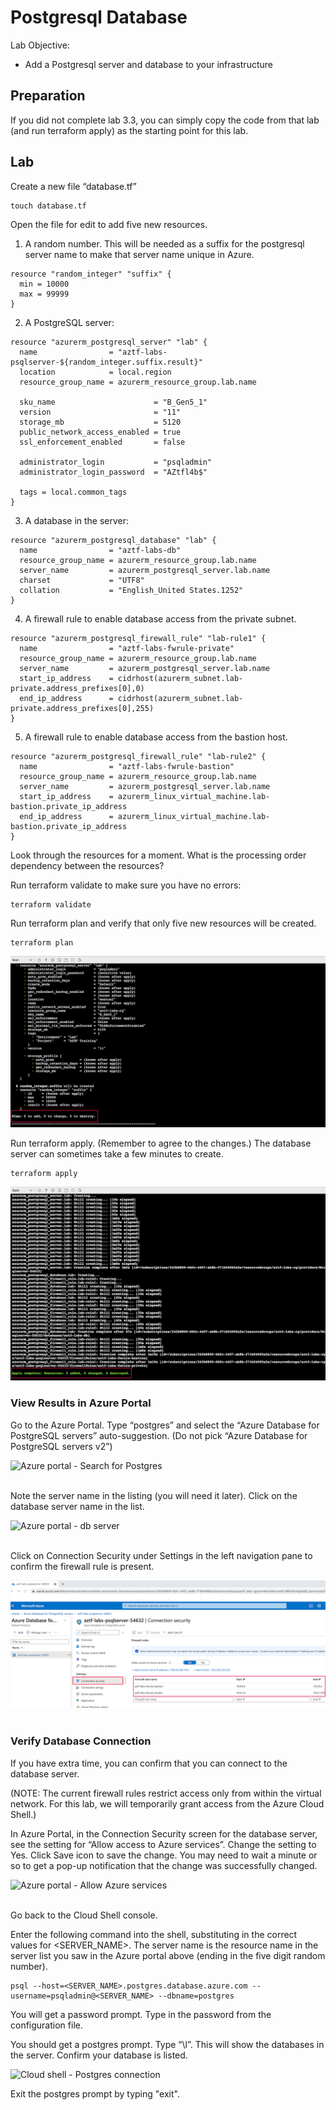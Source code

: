 # Postgresql Database

Lab Objective:
- Add a Postgresql server and database to your infrastructure

## Preparation

If you did not complete lab 3.3, you can simply copy the code from that lab (and run terraform apply) as the starting point for this lab.

## Lab

Create a new file “database.tf”
```
touch database.tf
```

Open the file for edit to add five new resources.

1. A random number.  This will be needed as a suffix for the postgresql server name to make that server name unique in Azure.
```
resource "random_integer" "suffix" {
  min = 10000
  max = 99999
}
```

2. A PostgreSQL server:
```
resource "azurerm_postgresql_server" "lab" {
  name                = "aztf-labs-psqlserver-${random_integer.suffix.result}"
  location            = local.region
  resource_group_name = azurerm_resource_group.lab.name

  sku_name                      = "B_Gen5_1"
  version                       = "11"
  storage_mb                    = 5120
  public_network_access_enabled = true
  ssl_enforcement_enabled       = false

  administrator_login           = "psqladmin"
  administrator_login_password  = "AZtfl4b$"

  tags = local.common_tags
}
```

3. A database in the server:
```
resource "azurerm_postgresql_database" "lab" {
  name                = "aztf-labs-db"
  resource_group_name = azurerm_resource_group.lab.name
  server_name         = azurerm_postgresql_server.lab.name
  charset             = "UTF8"
  collation           = "English_United States.1252"
}
```

4. A firewall rule to enable database access from the private subnet.
```
resource "azurerm_postgresql_firewall_rule" "lab-rule1" {
  name                = "aztf-labs-fwrule-private"
  resource_group_name = azurerm_resource_group.lab.name
  server_name         = azurerm_postgresql_server.lab.name
  start_ip_address    = cidrhost(azurerm_subnet.lab-private.address_prefixes[0],0)
  end_ip_address      = cidrhost(azurerm_subnet.lab-private.address_prefixes[0],255)
}
```

5. A firewall rule to enable database access from the bastion host.
```
resource "azurerm_postgresql_firewall_rule" "lab-rule2" {
  name                = "aztf-labs-fwrule-bastion"
  resource_group_name = azurerm_resource_group.lab.name
  server_name         = azurerm_postgresql_server.lab.name
  start_ip_address    = azurerm_linux_virtual_machine.lab-bastion.private_ip_address
  end_ip_address      = azurerm_linux_virtual_machine.lab-bastion.private_ip_address
}
```

Look through the resources for a moment. What is the processing order dependency between the resources?

Run terraform validate to make sure you have no errors:
```
terraform validate
```

Run terraform plan and verify that only five new resources will be created.
```
terraform plan
```
![Terraform Plan - DB](./images/tf-plan-db.png "Terraform Plan - DB")


Run terraform apply. (Remember to agree to the changes.)  The database server can sometimes take a few minutes to create.
```
terraform apply
```
![Terraform apply - database create](./images/tf-apply-db.png "Terraform apply - database create")

### View Results in Azure Portal

Go to the Azure Portal.  Type “postgres” and select the “Azure Database for PostgreSQL servers” auto-suggestion.  (Do not pick “Azure Database for PostgreSQL servers v2”)

![Azure portal - Search for Postgres](./images/az-postgres.png "Azure portal - Search for Postgres")
<br /><br />

Note the server name in the listing (you will need it later).  Click on the database server name in the list.

![Azure portal - db server](./images/az-dbserver.png "Azure portal - db server")
<br /><br />

Click on Connection Security under Settings in the left navigation pane to confirm the firewall rule is present.

![Azure portal - db firewall](./images/az-dbfw.png "Azure portal - db firewall")
<br /><br />

### Verify Database Connection

If you have extra time, you can confirm that you can connect to the database server.

(NOTE:  The current firewall rules restrict access only from within the virtual network.  For this lab, we will temporarily grant access from the Azure Cloud Shell.)

In Azure Portal, in the Connection Security screen for the database server, see the setting for “Allow access to Azure services”.  Change the setting to Yes.  Click Save icon to save the change.   You may need to wait a minute or so to get a pop-up notification that the change was successfully changed.

![Azure portal - Allow Azure services](./images/az-allow-az.png "Azure portal - Allow Azure services")
<br /><br />

Go back to the Cloud Shell console.

Enter the following command into the shell, substituting in the correct values for <SERVER_NAME>.  The server name is the resource name in the server list you saw in the Azure portal above (ending in the five digit random number).

```
psql --host=<SERVER_NAME>.postgres.database.azure.com --username=psqladmin@<SERVER_NAME> --dbname=postgres
```

You will get a password prompt.  Type in the password from the configuration file.

You should get a postgres prompt.  Type “\l”.  This will show the databases in the server.  Confirm your database is listed.

![Cloud shell - Postgres connection](./images/cs-postgres.png "Cloud shell - Postgres connection")

Exit the postgres prompt by typing "exit".
